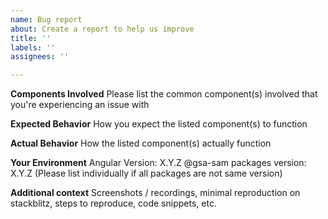 ```yaml
---
name: Bug report
about: Create a report to help us improve
title: ''
labels: ''
assignees: ''

---
```


**Components Involved**
Please list the common component(s) involved that you're experiencing an issue with

**Expected Behavior**
How you expect the listed component(s) to function

**Actual Behavior**
How the listed component(s) actually function

**Your Environment**
Angular Version: X.Y.Z
@gsa-sam packages version: X.Y.Z (Please list individually if all packages are not same version)

**Additional context**
Screenshots / recordings, minimal reproduction on stackblitz, steps to reproduce, code snippets, etc.


